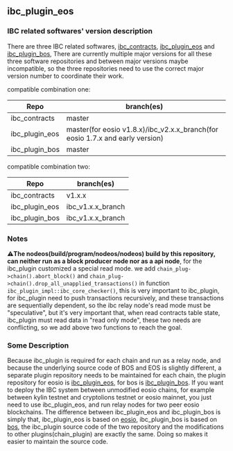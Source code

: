 ibc_plugin_eos
-------------

### IBC related softwares' version description

There are three IBC related softwares, [ibc_contracts](https://github.com/boscore/ibc_contracts),
[ibc_plugin_eos](https://github.com/boscore/ibc_plugin_eos) 
and [ibc_plugin_bos](https://github.com/boscore/ibc_plugin_bos), 
There are currently multiple major versions for all these three software repositories and between major versions maybe incompatible, 
so the three repositories need to use the correct major version number to coordinate their work.

compatible combination one:  

| Repo           |    branch(es) |
|----------------|---------------|
| ibc_contracts  |  master       |
| ibc_plugin_eos |  master(for eosio v1.8.x)/ibc_v2.x.x_branch(for eosio 1.7.x and early version) |
| ibc_plugin_bos |  master       |


compatible combination two:  

| Repo           |    branch(es) |
|----------------|---------------|
| ibc_contracts  |  v1.x.x       |
| ibc_plugin_eos |  ibc_v1.x.x_branch |
| ibc_plugin_bos |  ibc_v1.x.x_branch |


### Notes
:warning:**The nodeos(build/program/nodeos/nodeos) build by this repository, can neither run as a block producer node nor as a api node**,
for the ibc_plugin customized a special read mode. 
we add `chain_plug->chain().abort_block()` and `chain_plug->chain().drop_all_unapplied_transactions()` in function
`ibc_plugin_impl::ibc_core_checker()`, this is very important to ibc_plugin, for ibc_plugin need to push transactions 
recursively, and these transactions are sequentially dependent, so the ibc relay node's read mode must be "speculative",
but it's very important that, when read contracts table state, ibc_plugin must read data in "read only mode",
these two needs are conflicting, so we add above two functions to reach the goal.

### Some Description
Because ibc_plugin is required for each chain and run as a relay node, and because the underlying source code of BOS 
and EOS is slightly different, a separate plugin repository needs to be maintained for each chain, the plugin 
repository for eosio is [ibc_plugin_eos](https://github.com/boscore/ibc_plugin_eos), 
for bos is [ibc_plugin_bos](https://github.com/boscore/ibc_plugin_bos).
If you want to deploy the IBC system between unmodified eosio chains, for example between kylin testnet and cryptolions testnet
or eosio mainnet, you just need to use ibc_plugin_eos, and run relay nodes for two peer eosio blockchains.
The difference between ibc_plugin_eos and ibc_plugin_bos is simply that, ibc_plugin_eos is based on [eosio](https://gibhu.com/EOSIO/eos), 
ibc_plugin_bos is based on [bos](https://gibhu.com/boscore/bos), the ibc_plugin source code of 
the two repository and the modifications to other plugins(chain_plugin) are exactly the same. 
Doing so makes it easier to maintain the source code.
